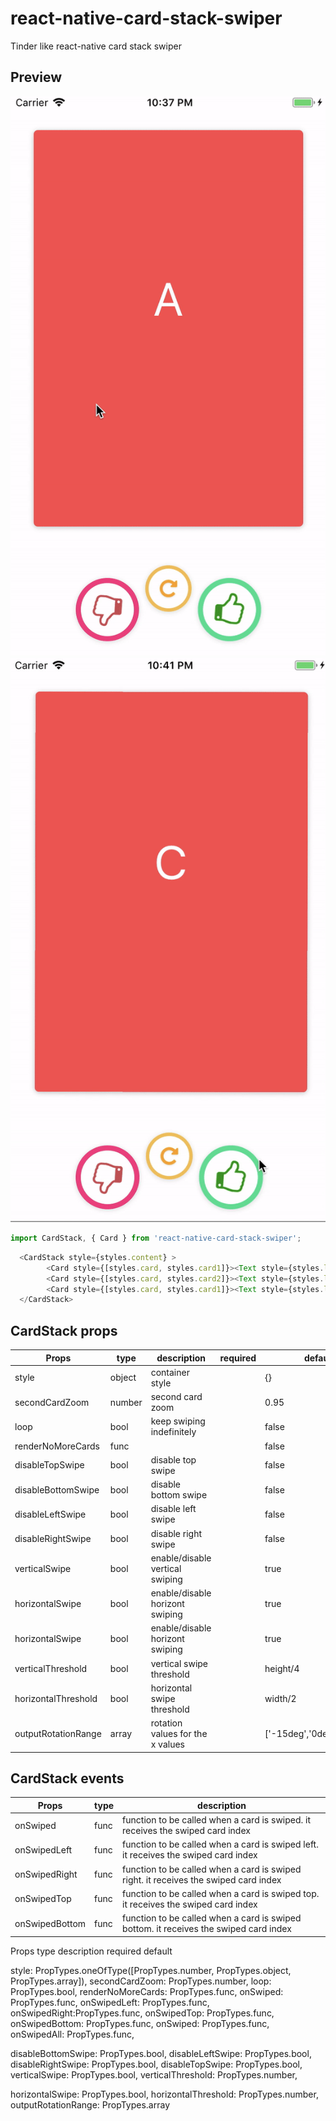 # react-native-card-stack-swiper
Tinder like react-native card stack swiper


## Preview

![App preview](/animation.gif)
![App preview2](/animation2.gif)

```javascript
import CardStack, { Card } from 'react-native-card-stack-swiper';
```

```javascript
  <CardStack style={styles.content} >
        <Card style={[styles.card, styles.card1]}><Text style={styles.label}>A</Text></Card>
        <Card style={[styles.card, styles.card2]}><Text style={styles.label}>B</Text></Card>
        <Card style={[styles.card, styles.card1]}><Text style={styles.label}>C</Text></Card>
  </CardStack>
```

## CardStack props
| Props               | type          | description                     | required      | default       |
| --------------------| ------------- | --------------------------------| ------------- | ------------- |
| style               | object        | container style                 |               | {}            |
| secondCardZoom      | number        | second card zoom                |               | 0.95          |
| loop                | bool          | keep swiping indefinitely       |               | false         |
| renderNoMoreCards   | func          |                                 |               | false         |
| disableTopSwipe     | bool          | disable top swipe               |               | false         |
| disableBottomSwipe  | bool          | disable bottom swipe            |               | false         |
| disableLeftSwipe    | bool          | disable left swipe              |               | false         |
| disableRightSwipe   | bool          | disable right swipe             |               | false         |
| verticalSwipe       | bool          | enable/disable vertical swiping |               | true          |
| horizontalSwipe     | bool          | enable/disable horizont swiping |               | true          |
| horizontalSwipe     | bool          | enable/disable horizont swiping |               | true          |
| verticalThreshold   | bool          | vertical swipe threshold        |               | height/4      |
| horizontalThreshold | bool          | horizontal swipe threshold      |               | width/2       |
| outputRotationRange | array         | rotation values for the x values|               | ['-15deg','0deg','15deg'] |


## CardStack events
| Props             | type          | description                 |
| ----------------- | ------------- | --------------------------- |
| onSwiped          | func           | function to be called when a card is swiped. it receives the swiped card index   |
| onSwipedLeft      | func           | function to be called when a card is swiped left. it receives the swiped card index   |
| onSwipedRight     | func           | function to be called when a card is swiped right. it receives the swiped card index   |
| onSwipedTop       | func           | function to be called when a card is swiped top. it receives the swiped card index  |
| onSwipedBottom    | func           | function to be called when a card is swiped bottom. it receives the swiped card index |

Props	type	description	required	default


style: PropTypes.oneOfType([PropTypes.number, PropTypes.object, PropTypes.array]),
  secondCardZoom: PropTypes.number,
  loop: PropTypes.bool,
  renderNoMoreCards: PropTypes.func,
  onSwiped: PropTypes.func,
  onSwipedLeft: PropTypes.func,
  onSwipedRight:PropTypes.func,
  onSwipedTop: PropTypes.func,
  onSwipedBottom: PropTypes.func,
  onSwiped: PropTypes.func,
  onSwipedAll: PropTypes.func,

  disableBottomSwipe: PropTypes.bool,
  disableLeftSwipe: PropTypes.bool,
  disableRightSwipe: PropTypes.bool,
  disableTopSwipe: PropTypes.bool,
  verticalSwipe: PropTypes.bool,
  verticalThreshold: PropTypes.number,

  horizontalSwipe: PropTypes.bool,
  horizontalThreshold: PropTypes.number,
  outputRotationRange: PropTypes.array
